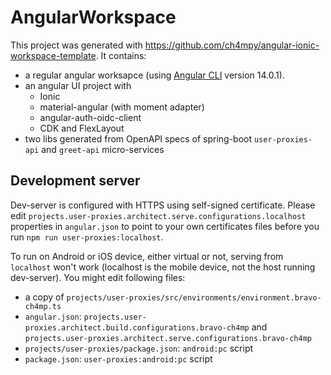 # AngularWorkspace

This project was generated with https://github.com/ch4mpy/angular-ionic-workspace-template. It contains:
- a regular angular worksapce (using [Angular CLI](https://github.com/angular/angular-cli) version 14.0.1).
- an angular UI project with
  * Ionic
  * material-angular (with moment adapter)
  * angular-auth-oidc-client
  * CDK and FlexLayout
- two libs generated from OpenAPI specs of spring-boot `user-proxies-api` and `greet-api` micro-services

## Development server

Dev-server is configured with HTTPS using self-signed certificate. Please edit `projects.user-proxies.architect.serve.configurations.localhost` properties in `angular.json` to point to your own certificates files before you run `npm run user-proxies:localhost`.

To run on Android or iOS device, either virtual or not, serving from `localhost` won't work (localhost is the mobile device, not the host running dev-server). You might edit following files:
- a copy of `projects/user-proxies/src/environments/environment.bravo-ch4mp.ts`
- `angular.json`: `projects.user-proxies.architect.build.configurations.bravo-ch4mp` and `projects.user-proxies.architect.serve.configurations.bravo-ch4mp`
- `projects/user-proxies/package.json`: `android:pc` script
- `package.json`: `user-proxies:android:pc` script
